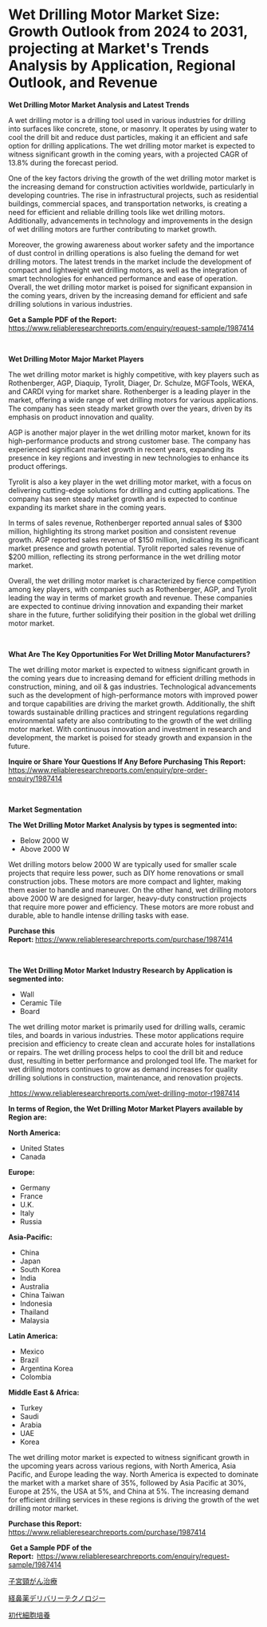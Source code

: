 <p><h1>Wet Drilling Motor Market Size: Growth Outlook from 2024 to 2031, projecting at Market's Trends Analysis by Application, Regional Outlook, and Revenue</h1></p><p><strong>Wet Drilling Motor Market Analysis and Latest Trends</strong></p>
<p><p>A wet drilling motor is a drilling tool used in various industries for drilling into surfaces like concrete, stone, or masonry. It operates by using water to cool the drill bit and reduce dust particles, making it an efficient and safe option for drilling applications. The wet drilling motor market is expected to witness significant growth in the coming years, with a projected CAGR of 13.8% during the forecast period.</p><p>One of the key factors driving the growth of the wet drilling motor market is the increasing demand for construction activities worldwide, particularly in developing countries. The rise in infrastructural projects, such as residential buildings, commercial spaces, and transportation networks, is creating a need for efficient and reliable drilling tools like wet drilling motors. Additionally, advancements in technology and improvements in the design of wet drilling motors are further contributing to market growth.</p><p>Moreover, the growing awareness about worker safety and the importance of dust control in drilling operations is also fueling the demand for wet drilling motors. The latest trends in the market include the development of compact and lightweight wet drilling motors, as well as the integration of smart technologies for enhanced performance and ease of operation. Overall, the wet drilling motor market is poised for significant expansion in the coming years, driven by the increasing demand for efficient and safe drilling solutions in various industries.</p></p>
<p><strong>Get a Sample PDF of the Report:&nbsp;</strong> <a href="https://www.reliableresearchreports.com/enquiry/request-sample/1987414">https://www.reliableresearchreports.com/enquiry/request-sample/1987414</a></p>
<p>&nbsp;</p>
<p><strong>Wet Drilling Motor Major Market Players</strong></p>
<p><p>The wet drilling motor market is highly competitive, with key players such as Rothenberger, AGP, Diaquip, Tyrolit, Diager, Dr. Schulze, MGFTools, WEKA, and CARDI vying for market share. Rothenberger is a leading player in the market, offering a wide range of wet drilling motors for various applications. The company has seen steady market growth over the years, driven by its emphasis on product innovation and quality.</p><p>AGP is another major player in the wet drilling motor market, known for its high-performance products and strong customer base. The company has experienced significant market growth in recent years, expanding its presence in key regions and investing in new technologies to enhance its product offerings.</p><p>Tyrolit is also a key player in the wet drilling motor market, with a focus on delivering cutting-edge solutions for drilling and cutting applications. The company has seen steady market growth and is expected to continue expanding its market share in the coming years.</p><p>In terms of sales revenue, Rothenberger reported annual sales of $300 million, highlighting its strong market position and consistent revenue growth. AGP reported sales revenue of $150 million, indicating its significant market presence and growth potential. Tyrolit reported sales revenue of $200 million, reflecting its strong performance in the wet drilling motor market.</p><p>Overall, the wet drilling motor market is characterized by fierce competition among key players, with companies such as Rothenberger, AGP, and Tyrolit leading the way in terms of market growth and revenue. These companies are expected to continue driving innovation and expanding their market share in the future, further solidifying their position in the global wet drilling motor market.</p></p>
<p>&nbsp;</p>
<p><strong>What Are The Key Opportunities For Wet Drilling Motor Manufacturers?</strong></p>
<p><p>The wet drilling motor market is expected to witness significant growth in the coming years due to increasing demand for efficient drilling methods in construction, mining, and oil & gas industries. Technological advancements such as the development of high-performance motors with improved power and torque capabilities are driving the market growth. Additionally, the shift towards sustainable drilling practices and stringent regulations regarding environmental safety are also contributing to the growth of the wet drilling motor market. With continuous innovation and investment in research and development, the market is poised for steady growth and expansion in the future.</p></p>
<p><strong>Inquire or Share Your Questions If Any Before Purchasing This Report:</strong> <a href="https://www.reliableresearchreports.com/enquiry/pre-order-enquiry/1987414">https://www.reliableresearchreports.com/enquiry/pre-order-enquiry/1987414</a></p>
<p>&nbsp;</p>
<p><strong>Market Segmentation</strong></p>
<p><strong>The Wet Drilling Motor Market Analysis by types is segmented into:</strong></p>
<p><ul><li>Below 2000 W</li><li>Above 2000 W</li></ul></p>
<p><p>Wet drilling motors below 2000 W are typically used for smaller scale projects that require less power, such as DIY home renovations or small construction jobs. These motors are more compact and lighter, making them easier to handle and maneuver. On the other hand, wet drilling motors above 2000 W are designed for larger, heavy-duty construction projects that require more power and efficiency. These motors are more robust and durable, able to handle intense drilling tasks with ease.</p></p>
<p><strong>Purchase this Report:&nbsp;</strong><a href="https://www.reliableresearchreports.com/purchase/1987414">https://www.reliableresearchreports.com/purchase/1987414</a></p>
<p>&nbsp;</p>
<p><strong>The Wet Drilling Motor Market Industry Research by Application is segmented into:</strong></p>
<p><ul><li>Wall</li><li>Ceramic Tile</li><li>Board</li></ul></p>
<p><p>The wet drilling motor market is primarily used for drilling walls, ceramic tiles, and boards in various industries. These motor applications require precision and efficiency to create clean and accurate holes for installations or repairs. The wet drilling process helps to cool the drill bit and reduce dust, resulting in better performance and prolonged tool life. The market for wet drilling motors continues to grow as demand increases for quality drilling solutions in construction, maintenance, and renovation projects.</p></p>
<p><a href="https://www.reliableresearchreports.com/wet-drilling-motor-r1987414">&nbsp;https://www.reliableresearchreports.com/wet-drilling-motor-r1987414</a></p>
<p><strong>In terms of Region, the Wet Drilling Motor Market Players available by Region are:</strong></p>
<p>
    <p> <strong> North America: </strong>
        <ul>
            <li>United States</li>
            <li>Canada</li>
        </ul>
        </p> 
    <p> <strong> Europe: </strong>
        <ul>
            <li>Germany</li>
            <li>France</li>
            <li>U.K.</li>
            <li>Italy</li>
            <li>Russia</li>
        </ul>
        </p> 
    <p> <strong> Asia-Pacific: </strong>
        <ul>
            <li>China</li>
            <li>Japan</li>
            <li>South Korea</li>
            <li>India</li>
            <li>Australia</li>
            <li>China Taiwan</li>
            <li>Indonesia</li>
            <li>Thailand</li>
            <li>Malaysia</li>
        </ul>
        </p> 
    <p> <strong> Latin America: </strong>
        <ul>
            <li>Mexico</li>
            <li>Brazil</li>
            <li>Argentina Korea</li>
            <li>Colombia</li>
        </ul>
        </p> 
    <p> <strong> Middle East & Africa: </strong>
        <ul>
            <li>Turkey</li>
            <li>Saudi</li>
            <li>Arabia</li>
            <li>UAE</li>
            <li>Korea</li>
        </ul>
    </p>
    </p>
<p><p>The wet drilling motor market is expected to witness significant growth in the upcoming years across various regions, with North America, Asia Pacific, and Europe leading the way. North America is expected to dominate the market with a market share of 35%, followed by Asia Pacific at 30%, Europe at 25%, the USA at 5%, and China at 5%. The increasing demand for efficient drilling services in these regions is driving the growth of the wet drilling motor market.</p></p>
<p><strong>Purchase this Report: </strong><a href="https://www.reliableresearchreports.com/purchase/1987414">https://www.reliableresearchreports.com/purchase/1987414</a></p>
<p>&nbsp;<strong>Get a Sample PDF of the Report:&nbsp;&nbsp;</strong><a href="https://www.reliableresearchreports.com/enquiry/request-sample/1987414">https://www.reliableresearchreports.com/enquiry/request-sample/1987414</a></p>
<p><strong></strong></p>
<p><p><a href="https://github.com/pepo3k/Market-Research-Report-List-1/blob/main/617038345412.md">子宮頸がん治療</a></p><p><a href="https://github.com/nemesis2824/Market-Research-Report-List-1/blob/main/263587545410.md">経鼻薬デリバリーテクノロジー</a></p><p><a href="https://github.com/CieloStamm/Market-Research-Report-List-1/blob/main/431474945411.md">初代細胞培養</a></p></p>